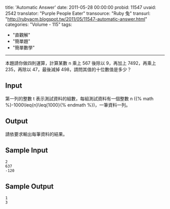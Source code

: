 title: 'Automatic Answer'
date: 2011-05-28 00:00:00
probid: 11547
uvaid: 2542
translator: "Purple People Eater"
transource: "Ruby 兔"
transurl: "http://rubyacm.blogspot.tw/2011/05/11547-automatic-answer.html"
categories: "Volume - 115"
tags:
- "直觀解"
- "簡單題"
- "簡單數學"
---

本題請你做四則運算，計算某數 n 乘上 567 後除以 9，再加上 7492，再乘上 235，再除以 47，最後減掉 498，請問其值的十位數值是多少？

## Input ##

第一列的整數 t 表示測試資料的組數，每組測試資料有一個整數 n ({% math %}-1000\leq{n}\leq{1000}{% endmath %})，一筆資料一列。

## Output ##

請依要求輸出每筆資料的結果。

## Sample Input ##

	2
	637
	-120

## Sample Output ##

	1
	3